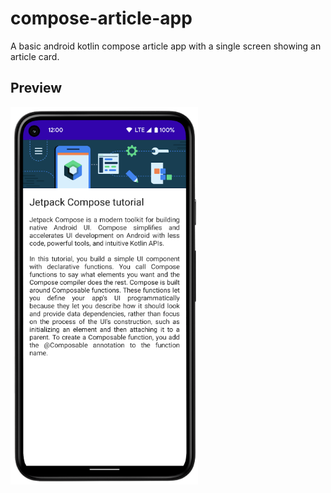 # compose-article-app
A basic android kotlin compose article app with a single screen showing an article card.

## Preview
<img
  src="compose-article-app-screenshot.png"
  alt="app screenshot"
  style="display: inline-block; margin: 0 auto; max-width: 300px">
